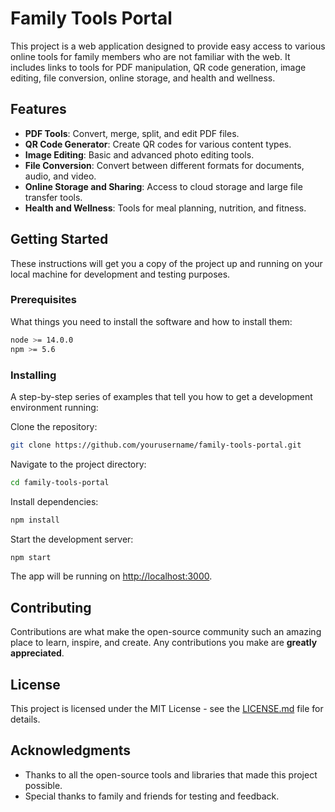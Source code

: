 # Family Tools Portal

This project is a web application designed to provide easy access to various online tools for family members who are not familiar with the web. It includes links to tools for PDF manipulation, QR code generation, image editing, file conversion, online storage, and health and wellness.

## Features

- **PDF Tools**: Convert, merge, split, and edit PDF files.
- **QR Code Generator**: Create QR codes for various content types.
- **Image Editing**: Basic and advanced photo editing tools.
- **File Conversion**: Convert between different formats for documents, audio, and video.
- **Online Storage and Sharing**: Access to cloud storage and large file transfer tools.
- **Health and Wellness**: Tools for meal planning, nutrition, and fitness.

## Getting Started

These instructions will get you a copy of the project up and running on your local machine for development and testing purposes.

### Prerequisites

What things you need to install the software and how to install them:

```bash
node >= 14.0.0
npm >= 5.6
```

### Installing

A step-by-step series of examples that tell you how to get a development environment running:

Clone the repository:

```bash
git clone https://github.com/yourusername/family-tools-portal.git
```

Navigate to the project directory:

```bash
cd family-tools-portal
```

Install dependencies:

```bash
npm install
```

Start the development server:

```bash
npm start
```

The app will be running on [http://localhost:3000](http://localhost:3000).


## Contributing

Contributions are what make the open-source community such an amazing place to learn, inspire, and create. Any contributions you make are **greatly appreciated**.

## License

This project is licensed under the MIT License - see the [LICENSE.md](LICENSE.md) file for details.

## Acknowledgments

- Thanks to all the open-source tools and libraries that made this project possible.
- Special thanks to family and friends for testing and feedback.
